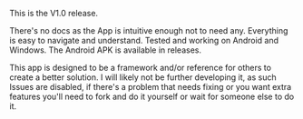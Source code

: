 This is the V1.0 release.

There's no docs as the App is intuitive enough not to need any. Everything is easy to navigate and understand.
Tested and working on Android and Windows. The Android APK is available in releases.

This app is designed to be a framework and/or reference for others to create a better solution. I will likely not be further developing it, as such Issues are disabled, if there's a problem that needs fixing or you want extra features you'll need to fork and do it yourself or wait for someone else to do it.
